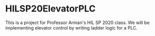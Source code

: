 # HILSP20ElevatorPLC
This is a project for Professor Arman's HIL SP 2020 class. We will be
implementing elevator control by writing ladder logic for a PLC.